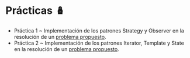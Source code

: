 Prácticas 🪆
============

* Práctica 1 ~ Implementación de los patrones Strategy y Observer en la resolución de un [problema propuesto](https://github.com/RodrigoDecuir/2023-modelado-y-programacion/blob/main/practicas/01-practica/instrucciones.pdf).
* Práctica 2 ~ Implementación de los patrones Iterator, Template y State en la resolución de un [problema propuesto](https://github.com/RodrigoDecuir/2023-modelado-y-programacion/blob/main/practicas/02-practica/instrucciones.pdf).


